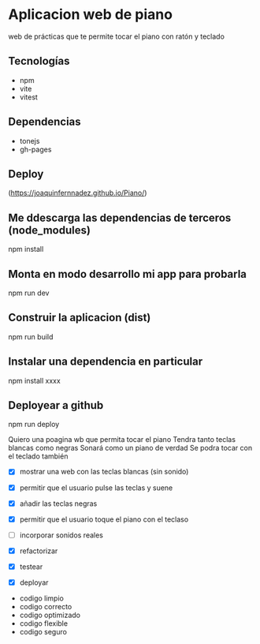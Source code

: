 # Aplicacion web de piano

web de prácticas que te permite tocar el piano con ratón y teclado

## Tecnologías

- npm
- vite
- vitest
  
## Dependencias
- tonejs
- gh-pages
  
## Deploy

(https://joaquinfernnadez.github.io/Piano/)


## Me ddescarga las dependencias de terceros (node_modules)
npm install

## Monta en modo desarrollo mi app para probarla
npm run dev

## Construir la aplicacion (dist)
npm run build

## Instalar una dependencia en particular 
npm install xxxx

## Deployear a github
npm run deploy


Quiero una poagina wb que permita tocar el piano
Tendra tanto teclas blancas como negras 
Sonará como un piano de verdad 
Se podra tocar con el teclado también

- [x] mostrar una web con las teclas blancas (sin sonido)
- [x] permitir que el usuario pulse las teclas y suene
- [x] añadir las teclas negras
- [x] permitir que el usuario toque el piano con el teclaso 
- [ ] incorporar sonidos reales
- [x] refactorizar 
- [x] testear 
- [x] deployar



- codigo limpio     
- codigo correcto
- codigo optimizado
- codigo flexible
- codigo seguro